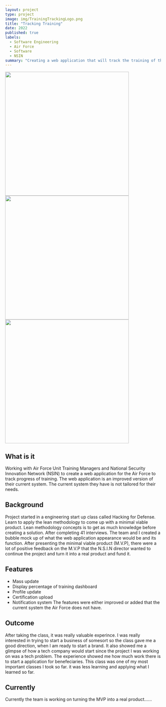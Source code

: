 ```yaml
---
layout: project
type: project
image: img/TrainingTrackingLogo.png
title: "Tracking Training"
date: 2022
published: true
labels:
  - Software Engineering
  - Air Force
  - Software
  - NSIN
summary: "Creating a web application that will track the training of the airmen in the Air Force"
---
```


<img width="400px"  src="../img/TrackingTrainingDashboard.PNG"> <img width="400px"  src="../img/TrackingTrainingProfiles.PNG"> <img width="400px"  src="../img/TrackingTrainingUpdate.PNG">
## **What is it**
  Working with Air Force Unit Training Managers and National Security Innovation Network (NSIN) to create a web application for the Air Force to track progress of training. The web application is an improved version of their current system. The current system they have is not tailored for their needs. 

## **Background**
Project started in a engineering start up class called Hacking for Defense. Learn to apply the lean methodology to come up with a minimal viable product. Lean methodology concepts is to get as much knowledge before creating a solution. After completing 41 interviews. The team and I created a bubble mock up of what the web application appearance would be and its function. After presenting the minimal viable product (M.V.P), there were a lot of positive feedback on the M.V.P that the N.S.I.N director wanted to continue the project and turn it into a real product and fund it.

##  **Features**
+ Mass update
+ Display percentage of training dashboard
+ Profile update
+ Certification upload
+ Notification system
The features were either improved or added that the current system the Air Force does not have.

## **Outcome** 
After taking the class, it was really valuable experince. I was really interested in trying to start a business of somesort so the class gave me a good direction, when I am ready to start a brand. It also showed me a glimpse of how a tech company would start since the project I was working on was a tech problem. The experience showed me how much work there is to start a application for benefeciaries. This class was one of my most important classes I took so far. it was less learning and applying what I learned so far.  
## **Currently**
Currently the team is working on turning the MVP into a real product......
